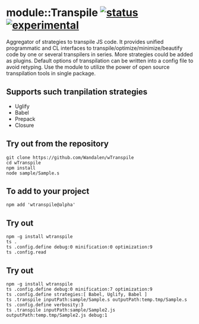 
# module::Transpile  [![status](https://github.com/Wandalen/wTranspile/workflows/publish/badge.svg)](https://github.com/Wandalen/wTranspile/actions?query=workflow%3Apublish) [![experimental](https://img.shields.io/badge/stability-experimental-orange.svg)](https://github.com/emersion/stability-badges#experimental)

Aggregator of strategies to transpile JS code. It provides unified programmatic and CL interfaces to transpile/optimize/minimize/beautify code by one or several transpilers in series. More strategies could be added as plugins. Default options of transpilation can be written into a config file to avoid retyping. Use the module to utilize the power of open source transpilation tools in single package.

## Supports such tranpilation strategies

- Uglify
- Babel
- Prepack
- Closure

## Try out from the repository
```
git clone https://github.com/Wandalen/wTranspile
cd wTranspile
npm install
node sample/Sample.s
```

## To add to your project
```
npm add 'wtranspile@alpha'
```


## Try out
```
npm -g install wtranspile
ts .
ts .config.define debug:0 minification:0 optimization:9
ts .config.read
```

## Try out
```
npm -g install wtranspile
ts .config.define debug:0 minification:7 optimization:9
ts .config.define strategies:[ Babel, Uglify, Babel ]
ts .transpile inputPath:sample/Sample.s outputPath:temp.tmp/Sample.s
ts .config.define verbosity:3
ts .transpile inputPath:sample/Sample2.js outputPath:temp.tmp/Sample2.js debug:1
```
